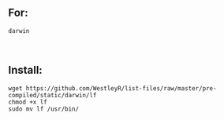 ## For:

```
darwin
```

<br>

## Install:

```
wget https://github.com/WestleyR/list-files/raw/master/pre-compiled/static/darwin/lf
chmod +x lf
sudo mv lf /usr/bin/
```


<br>
<br>
